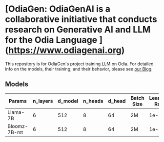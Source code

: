 # [OdiaGen: OdiaGenAI is a collaborative initiative that conducts research on Generative AI and LLM for the Odia Language ] (https://www.odiagenai.org)

This repository is for OdiaGen's project training LLM on Odia. For detailed info on the models, their training, and their behavior, please see [our Blog]().

## Models

| Params              | n_layers | d_model | n_heads | d_head | Batch Size | Learning Rate | Checkpoints                                                | Evaluations     |
| ------------------- | -------- | ------- | ------- | ------ | ---------- | ------------- | ---------------------------------------------------------- | --------------- |
| Llama-7B          | 6        | 512     | 8       | 64     | 2M         | 1e-3          | [Here](https://huggingface.co/OdiaGenAI/odiagenAI-model-v0)          | Ready           |
| Bloomz-7B-mt  | 6        | 512     | 8       | 64     | 2M         | 1e-3          | [Coming Soon]()  | 
